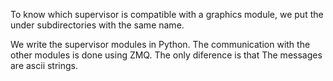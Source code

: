 To know which supervisor is compatible with a graphics module, we put the under subdirectories with the same name.

We write the supervisor modules in Python. The communication with the other modules is done using ZMQ. The only diference is that The messages are ascii strings.
